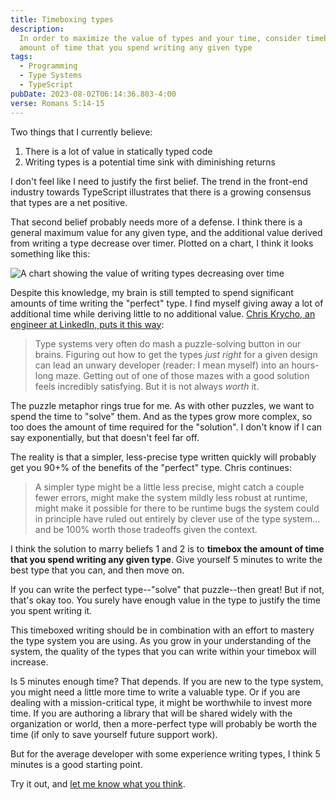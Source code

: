 ```yaml
---
title: Timeboxing types
description:
  In order to maximize the value of types and your time, consider timeboxing the
  amount of time that you spend writing any given type
tags:
  - Programming
  - Type Systems
  - TypeScript
pubDate: 2023-08-02T06:14:36.803-4:00
verse: Romans 5:14-15
---
```


Two things that I currently believe:

1. There is a lot of value in statically typed code
2. Writing types is a potential time sink with diminishing returns

I don't feel like I need to justify the first belief. The trend in the front-end
industry towards TypeScript illustrates that there is a growing consensus that
types are a net positive.

That second belief probably needs more of a defense. I think there is a general
maximum value for any given type, and the additional value derived from writing
a type decrease over timer. Plotted on a chart, I think it looks something like
this:

![A chart showing the value of writing types decreasing over time](/img/value-of-writing-types.png)

Despite this knowledge, my brain is still tempted to spend significant amounts
of time writing the "perfect" type. I find myself giving away a lot of
additional time while deriving little to no additional value.
[Chris Krycho, an engineer at LinkedIn, puts it this way](https://v5.chriskrycho.com/journal/is-typescript-good/):

> Type systems very often do mash a puzzle-solving button in our brains.
> Figuring out how to get the types _just right_ for a given design can lead an
> unwary developer (reader: I mean myself) into an hours-long maze. Getting out
> of one of those mazes with a good solution feels incredibly satisfying. But it
> is not always _worth_ it.

The puzzle metaphor rings true for me. As with other puzzles, we want to spend
the time to "solve" them. And as the types grow more complex, so too does the
amount of time required for the "solution". I don't know if I can say
exponentially, but that doesn't feel far off.

The reality is that a simpler, less-precise type written quickly will probably
get you 90+% of the benefits of the "perfect" type. Chris continues:

> A simpler type might be a little less precise, might catch a couple fewer
> errors, might make the system mildly less robust at runtime, might make it
> possible for there to be runtime bugs the system could in principle have ruled
> out entirely by clever use of the type system… and be 100% worth those
> tradeoffs given the context.

I think the solution to marry beliefs 1 and 2 is to **timebox the amount of time
that you spend writing any given type**. Give yourself 5 minutes to write the
best type that you can, and then move on.

If you can write the perfect type--"solve" that puzzle--then great! But if not,
that's okay too. You surely have enough value in the type to justify the time
you spent writing it.

This timeboxed writing should be in combination with an effort to mastery the
type system you are using. As you grow in your understanding of the system, the
quality of the types that you can write within your timebox will increase.

Is 5 minutes enough time? That depends. If you are new to the type system, you
might need a little more time to write a valuable type. Or if you are dealing
with a mission-critical type, it might be worthwhile to invest more time. If you
are authoring a library that will be shared widely with the organization or
world, then a more-perfect type will probably be worth the time (if only to save
yourself future support work).

But for the average developer with some experience writing types, I think 5
minutes is a good starting point.

Try it out, and
[let me know what you think](mailto:sean@seanmcp.com?subject=I%20tried%20timeboxing%20types).
